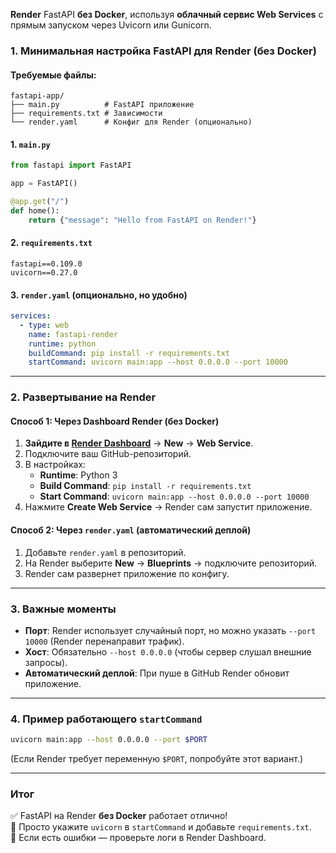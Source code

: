 **Render**  FastAPI **без Docker**, используя **облачный сервис Web Services** с прямым запуском через Uvicorn или Gunicorn.  

### **1. Минимальная настройка FastAPI для Render (без Docker)**
#### **Требуемые файлы:**
```
fastapi-app/
├── main.py          # FastAPI приложение
├── requirements.txt # Зависимости
└── render.yaml      # Конфиг для Render (опционально)
```

#### **1. `main.py`**
```python
from fastapi import FastAPI

app = FastAPI()

@app.get("/")
def home():
    return {"message": "Hello from FastAPI on Render!"}
```

#### **2. `requirements.txt`**
```
fastapi==0.109.0
uvicorn==0.27.0
```

#### **3. `render.yaml` (опционально, но удобно)**
```yaml
services:
  - type: web
    name: fastapi-render
    runtime: python
    buildCommand: pip install -r requirements.txt
    startCommand: uvicorn main:app --host 0.0.0.0 --port 10000
```

---

### **2. Развертывание на Render**
#### **Способ 1: Через Dashboard Render (без Docker)**
1. **Зайдите в [Render Dashboard](https://dashboard.render.com)** → **New** → **Web Service**.
2. Подключите ваш GitHub-репозиторий.
3. В настройках:
   - **Runtime**: Python 3
   - **Build Command**: `pip install -r requirements.txt`
   - **Start Command**: `uvicorn main:app --host 0.0.0.0 --port 10000`
4. Нажмите **Create Web Service** → Render сам запустит приложение.

#### **Способ 2: Через `render.yaml` (автоматический деплой)**
1. Добавьте `render.yaml` в репозиторий.
2. На Render выберите **New** → **Blueprints** → подключите репозиторий.
3. Render сам развернет приложение по конфигу.

---

### **3. Важные моменты**
- **Порт**: Render использует случайный порт, но можно указать `--port 10000` (Render перенаправит трафик).
- **Хост**: Обязательно `--host 0.0.0.0` (чтобы сервер слушал внешние запросы).
- **Автоматический деплой**: При пуше в GitHub Render обновит приложение.

---

### **4. Пример работающего `startCommand`**
```bash
uvicorn main:app --host 0.0.0.0 --port $PORT
```
(Если Render требует переменную `$PORT`, попробуйте этот вариант.)

---

### **Итог**
✅ FastAPI на Render **без Docker** работает отлично!  
🚀 Просто укажите `uvicorn` в `startCommand` и добавьте `requirements.txt`.  
🔧 Если есть ошибки — проверьте логи в Render Dashboard.  


